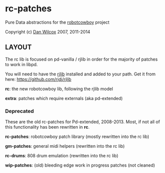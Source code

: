 rc-patches
==========

Pure Data abstractions for the [robotcowboy](http://robotcowboy.com) project

Copyright (c) [Dan Wilcox](danomatika.com) 2007, 2011-2014

LAYOUT
------

The rc lib is focused on pd-vanilla / rjlib in order for the majority of patches to work in libpd.

You will need to have the [rjlib](https://github.com/rjdj/rjlib) installed and added to your path. Get it from here: <https://github.com/rjdj/rjlib>

**rc**: the new robotcowboy lib, following the rjlib model

**extra**: patches which require externals (aka pd-extended)

### Deprecated

These are the old rc-patches for Pd-extended, 2008-2013. Most, if not all of this functionality has been rewritten in **rc**.

**rc-patches**: robotcowboy patch library (mostly rewritten into the rc lib)

**gm-patches**: general midi helpers (rewritten into the rc lib)

**rc-drums**: 808 drum emulation (rewritten into the rc lib)

**wip-patches**: (old) bleeding edge work in progress patches (not cleaned)

